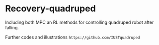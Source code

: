 # Recovery-quadruped
Including both MPC an RL methods for controlling quadruped robot after falling.

Further codes and illustrations `https://github.com/IUSTquadruped`

